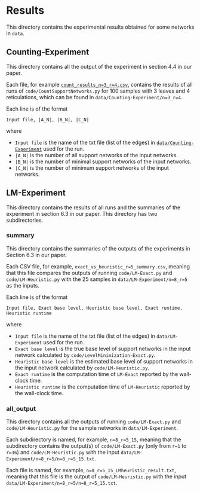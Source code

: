 # Results

This directory contains the experimental results obtained for some networks in `data`.


## Counting-Experiment
This directory contains all the output of the experiment in section 4.4 in our paper. 

Each file, for example [`count_results_n=3_r=4.csv`](Counting-Experiment/count_results_n=3_r=4.csv), contains the results of all runs of  `code/CountSupportNetworks.py` for 100 samples with 3 leaves and 4 reticulations, which can be found in `data/Counting-Experiment/n=3_r=4`.

Each line is of the format
```
Input file, |A_N|, |B_N|, |C_N|
```
where
- `Input file` is the name of the txt file (list of the edges) in [`data/Counting-Experiment`](../data/Counting-Experiment) used for the run.
- `|A_N|` is the number of all support networks of the input networks.
- `|B_N|` is the number of minimal support networks of the input networks.
- `|C_N|` is the number of minimum support networks of the input networks.

## LM-Experiment
This directory contains the results of all runs and the summaries of the experiment in section 6.3 in our paper. This directory has two subdirectories.


### summary
This directory contains the summaries of the outputs of the experiments in Section 6.3 in our paper.

Each CSV file, for example, `exact_vs_heuristic_r=5_summary.csv`, meaning that this file compares the outputs of running `code/LM-Exact.py` and `code/LM-Heuristic.py` with the 25 samples in `data/LM-Experiment/n=8_r=5` as the inputs.

Each line is of the format
```
Input file, Exact base level, Heuristic base level, Exact runtime, Heuristic runtime
```
where
- `Input file` is the name of the txt file (list of the edges) in `data/LM-Experiment` used for the run.
- `Exact base level` is the true base level of support networks in the input network calculated by `code/LevelMinimization-Exact.py`. 
- `Heuristic base level` is the estimated base level of support networks in the input network calculated by `code/LM-Heuristic.py`. 
- `Exact runtime` is the computation time of `LM-Exact` reported by the wall-clock time.
- `Heuristic runtime` is the computation time of `LM-Heuristic` reported by the wall-clock time.

### all_output
This directory contains all the outputs of running `code/LM-Exact.py` and `code/LM-Heuristic.py` for the sample networks in `data/LM-Experiment`.

Each subdirectory is named, for example, `n=8_r=5_15`, meaning that the subdirectory contains the output(s) of `code/LM-Exact.py` (only from `r=1` to `r=36`) and `code/LM-Heuristic.py` with the input `data/LM-Experiment/n=8_r=5/n=8_r=5_15.txt`.

Each file is named, for example, `n=8_r=5_15_LMheuristic_result.txt`, meaning that this file is the output of `code/LM-Heuristic.py` with the input `data/LM-Experiment/n=8_r=5/n=8_r=5_15.txt`. 
